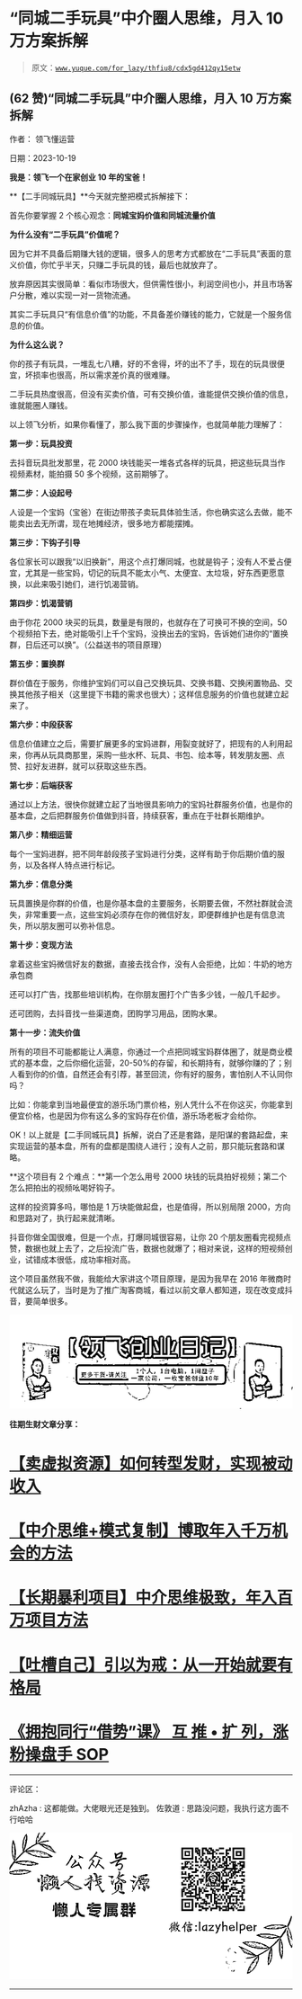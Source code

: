 # “同城二手玩具”中介圈人思维，月入 10 万方案拆解

> 原文：[`www.yuque.com/for_lazy/thfiu8/cdx5gd412qy15etw`](https://www.yuque.com/for_lazy/thfiu8/cdx5gd412qy15etw)

## (62 赞)“同城二手玩具”中介圈人思维，月入 10 万方案拆解

作者： 领飞懂运营

日期：2023-10-19

**我是：领飞一个在家创业 10 年的宝爸！**

**【二手同城玩具】**今天就完整把模式拆解接下：

首先你要掌握 2 个核心观念：**同城宝妈价值和同城流量价值**

**为什么没有“二手玩具”价值呢？**

因为它并不具备后期赚大钱的逻辑，很多人的思考方式都放在“二手玩具”表面的意义价值，你忙乎半天，只赚二手玩具的钱，最后也就放弃了。

放弃原因其实很简单：看似市场很大，但供需性很小，利润空间也小，并且市场客户分散，难以实现一对一货物流通。

其实二手玩具只“有信息价值”的功能，不具备差价赚钱的能力，它就是一个服务信息的价值。

**为什么这么说？**

你的孩子有玩具，一堆乱七八糟，好的不舍得，坏的出不了手，现在的玩具很便宜，坏损率也很高，所以需求差价真的很难赚。

二手玩具热度很高，但没有买卖价值，可有交换价值，谁能提供交换价值的信息，谁就能圈人赚钱。

以上领飞分析，如果你看懂了，那么我下面的步骤操作，也就简单能力理解了：

**第一步：玩具投资**

去抖音玩具批发那里，花 2000 块钱能买一堆各式各样的玩具，把这些玩具当作视频素材，能拍摄 50 多个视频，这前期够了。

**第二步：人设起号**

人设是一个宝妈（宝爸）在街边带孩子卖玩具体验生活，你也确实这么去做，能不能卖出去无所谓，现在地摊经济，很多地方都能摆摊。

**第三步：下钩子引导**

各位家长可以跟我“以旧换新”，用这个点打爆同城，也就是钩子；没有人不爱占便宜，尤其是一些宝妈，切记的玩具不能太小气、太便宜、太垃圾，好东西更愿意换，以此来吸引她们，进行饥渴营销。

**第四步：饥渴营销**

由于你花 2000 块买的玩具，数量是有限的，也就存在了可换可不换的空间，50 个视频拍下去，绝对能吸引上千个宝妈，没换出去的宝妈，告诉她们进你的“置换群，日后还可以换”。（公益送书的项目原理）

**第五步：置换群**

群价值在于服务，你维护宝妈们可以自己交换玩具、交换书籍、交换闲置物品、交换其他孩子相关（这里提下书籍的需求也很大）；这样信息服务的价值也就建立起来了。

**第六步：中段获客**

信息价值建立之后，需要扩展更多的宝妈进群，用裂变就好了，把现有的人利用起来，你再从玩具商那里，采购一些水杯、玩具、书包、绘本等，转发朋友圈、点赞、拉好友进群，就可以获取这些东西。

**第七步：后端获客**

通过以上方法，很快你就建立起了当地很具影响力的宝妈社群服务价值，也是你的基本盘，之后把群服务价值做到抖音，持续获客，重点在于社群长期维护。

**第八步：精细运营**

每个一宝妈进群，把不同年龄段孩子宝妈进行分类，这样有助于你后期价值的服务，以及各样人特点进行标记。

**第九步：信息分类**

玩具置换是你群的价值，也是你基本盘的主要服务，长期要去做，不然社群就会流失，非常重要一点，这些宝妈必须存在你的微信好友，即便群维护也是有信息流失，所以朋友圈可以弥补信息。

**第十步：变现方法**

拿着这些宝妈微信好友的数据，直接去找合作，没有人会拒绝，比如：牛奶的地方承包商

还可以打广告，找那些培训机构，在你朋友圈打个广告多少钱，一般几千起步。

还可团购，去抖音找一些渠道商，团购学习用品，团购水果。

**第十一步：流失价值**

所有的项目不可能都能让人满意，你通过一个点把同城宝妈群体圈了，就是商业模式的基本盘，之后你细化运营，20-50%的存留，和长期持有，就够你赚的了；别人看到你的价值，自然还会有引荐，甚至回流，你有好的服务，害怕别人不认同你吗？

比如：你能拿到当地最便宜的游乐场门票价格，别人凭什么不在你这买，你能拿到便宜价格，也是因为你有这么多的宝妈存在价值，游乐场老板才会给你。

OK！以上就是【二手同城玩具】拆解，说白了还是套路，是阳谋的套路起盘，来实现运营的基本盘，所有的盘都是围绕人进行；没有人之前，那只能玩套路和谋略。

**这个项目有 2 个难点：**第一个怎么用号 2000 块钱的玩具拍好视频；第二个怎么把拍出的视频吆喝好钩子。

这样的投资算多吗，哪怕是 1 万块能做起盘，也是值得，所以别局限 2000，方向和思路对了，执行起来就清晰。

抖音你做全国很难，但是一个点，打爆同城很容易，让你 20 个朋友圈看完视频点赞，数据也就上去了，之后投流广告，数据也就爆了；相对来说，这样的短视频创业，试错成本很低，成功率相对高。

这个项目虽然我不做，我能给大家讲这个项目原理，是因为我早在 2016 年微商时代就这么玩了，当时是为了推广淘客商城，看过以前文章人都知道，现在改变成抖音，要简单很多。

![](img/e9e33cce7d6c510e0ca45048c7eef02a.png)

**往期生财文章分享：**

# [【卖虚拟资源】如何转型发财，实现被动收入](https://articles.zsxq.com/id_ivjp0v8zrubv.html)

# [【中介思维+模式复制】博取年入千万机会的方法](https://articles.zsxq.com/id_9ces000ge6h3.html)

# [【长期暴利项目】中介思维极致，年入百万项目方法](https://articles.zsxq.com/id_cd7wutqqqa61.html)

# [【吐槽自己】引以为戒：从一开始就要有格局](https://articles.zsxq.com/id_s465kd1spkrg.html)

# [《拥抱同行“借势”课》 互 推 • 扩 列，涨粉操盘手 SOP](https://articles.zsxq.com/id_skrvu1ouvgul.html)

* * *

评论区：

zhAzha : 这都能做。大佬眼光还是独到。
佐敦道 : 思路没问题，我执行这方面不行哈哈

![](img/1c37d505930596d12a88ab23e11aa07a.png)

* * *